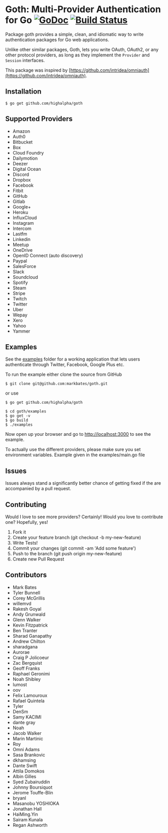 # Goth: Multi-Provider Authentication for Go [![GoDoc](https://godoc.org/github.com/highalpha/goth?status.svg)](https://godoc.org/github.com/highalpha/goth) [![Build Status](https://travis-ci.org/markbates/goth.svg)](https://travis-ci.org/markbates/goth)

Package goth provides a simple, clean, and idiomatic way to write authentication
packages for Go web applications.

Unlike other similar packages, Goth, lets you write OAuth, OAuth2, or any other
protocol providers, as long as they implement the `Provider` and `Session` interfaces.

This package was inspired by [https://github.com/intridea/omniauth](https://github.com/intridea/omniauth).

## Installation

```text
$ go get github.com/highalpha/goth
```

## Supported Providers

* Amazon
* Auth0
* Bitbucket
* Box
* Cloud Foundry
* Dailymotion
* Deezer
* Digital Ocean
* Discord
* Dropbox
* Facebook
* Fitbit
* GitHub
* Gitlab
* Google+
* Heroku
* InfluxCloud
* Instagram
* Intercom
* Lastfm
* Linkedin
* Meetup
* OneDrive
* OpenID Connect (auto discovery)
* Paypal
* SalesForce
* Slack
* Soundcloud
* Spotify
* Steam
* Stripe
* Twitch
* Twitter
* Uber
* Wepay
* Xero
* Yahoo
* Yammer

## Examples

See the [examples](examples) folder for a working application that lets users authenticate
through Twitter, Facebook, Google Plus etc.

To run the example either clone the source from GitHub

```text
$ git clone git@github.com:markbates/goth.git
```
or use
```text
$ go get github.com/highalpha/goth
```
```text
$ cd goth/examples
$ go get -v
$ go build 
$ ./examples
```

Now open up your browser and go to [http://localhost:3000](http://localhost:3000) to see the example.

To actually use the different providers, please make sure you set environment variables. Example given in the examples/main.go file

## Issues

Issues always stand a significantly better chance of getting fixed if the are accompanied by a
pull request.

## Contributing

Would I love to see more providers? Certainly! Would you love to contribute one? Hopefully, yes!

1. Fork it
2. Create your feature branch (git checkout -b my-new-feature)
3. Write Tests!
4. Commit your changes (git commit -am 'Add some feature')
5. Push to the branch (git push origin my-new-feature)
6. Create new Pull Request

## Contributors

* Mark Bates
* Tyler Bunnell
* Corey McGrillis
* willemvd
* Rakesh Goyal
* Andy Grunwald
* Glenn Walker
* Kevin Fitzpatrick
* Ben Tranter
* Sharad Ganapathy
* Andrew Chilton
* sharadgana
* Aurorae
* Craig P Jolicoeur
* Zac Bergquist
* Geoff Franks
* Raphael Geronimi
* Noah Shibley
* lumost
* oov
* Felix Lamouroux
* Rafael Quintela
* Tyler
* DenSm
* Samy KACIMI
* dante gray
* Noah
* Jacob Walker
* Marin Martinic
* Roy
* Omni Adams
* Sasa Brankovic
* dkhamsing
* Dante Swift
* Attila Domokos
* Albin Gilles
* Syed Zubairuddin
* Johnny Boursiquot
* Jerome Touffe-Blin
* bryanl
* Masanobu YOSHIOKA
* Jonathan Hall
* HaiMing.Yin
* Sairam Kunala
* Regan Ashworth
